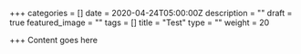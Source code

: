 +++
categories = []
date = 2020-04-24T05:00:00Z
description = ""
draft = true
featured_image = ""
tags = []
title = "Test"
type = ""
weight = 20

+++
Content goes here